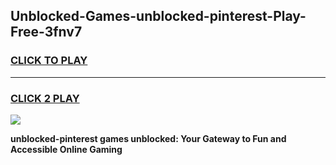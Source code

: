 
## Unblocked-Games-unblocked-pinterest-Play-Free-3fnv7
<h3>
<a href="https://premium76.site?title=unblocked-pinterest&ref=23A">CLICK TO PLAY</a></h3>
<hr>

<h3>
<a href="https://premium76.site?title=unblocked-pinterest&ref=23A">CLICK 2 PLAY</a>
  
</h3>

<a href="https://premium76.site?title=unblocked-pinterest&ref=23A"><img src="https://clearcache.store/games.png"></a>


**unblocked-pinterest games unblocked: Your Gateway to Fun and Accessible Online Gaming**

